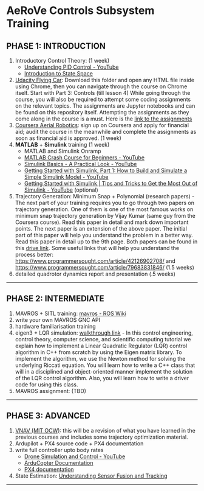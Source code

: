 # AeRoVe Controls Subsystem Training

## PHASE 1: INTRODUCTION

1. Introductory Control Theory: (1 week)
   - [Understanding PID Control - YouTube](https://www.youtube.com/playlist?list=PLn8PRpmsu08pQBgjxYFXSsODEF3Jqmm-y)
   - [Introduction to State Space](https://www.youtube.com/playlist?list=PLn8PRpmsu08podBgFw66-IavqU2SqPg_w)
2. [Udacity Flying Car](https://drive.google.com/drive/folders/1ClqLDvT_UyG1Rd4DArQm-XUh2EkyofOr?usp=share_link): Download this folder and open any HTML file inside using Chrome, then you can navigate through the course on Chrome itself. Start with Part 3: Controls (till lesson 4) While going through the course, you will also be required to attempt some coding assignments on the relevant topics. The assignments are Jupyter notebooks and can be found on this repository itself. Attempting the assignments as they come along in the course is a must. Here is the [link to the assignments](https://github.com/Team-AeRoVe-UMIC/Training-Modules/tree/Controls)
3. [Coursera Aerial Robotics](https://www.coursera.org/learn/robotics-flight): sign up on Coursera and apply for financial aid; audit the course in the meanwhile and complete the assignments as soon as financial aid is approved. (1 week)
4. **MATLAB** + **Simulink** training (1 week)
   - MATLAB and Simulink Onramp
   - [MATLAB Crash Course for Beginners - YouTube](https://www.youtube.com/watch?v=7f50sQYjNRA)
   - [Simulink Basics - A Practical Look - YouTube](https://www.youtube.com/watch?v=QIAxyLchf4k)
   - [Getting Started with Simulink, Part 1: How to Build and Simulate a Simple Simulink Model - YouTube](https://www.youtube.com/watch?v=iOmqgewj5XI)
   - [Getting Started with Simulink | Tips and Tricks to Get the Most Out of Simulink - YouTube](https://www.youtube.com/watch?v=Iu4M3dD0kPQ) (optional)
5. Trajectory Generation: Minimum Snap + Polynomial (research papers) - The next part of your training requires you to go through two papers on trajectory generation. One of them is one of the most famous works on minimum snap trajectory generation by Vijay Kumar (same guy from the Coursera course). Read this paper in detail and mark down important points. The next paper is an extension of the above paper. The initial part of this paper will help you understand the problem in a better way. Read this paper in detail up to the 9th page. Both papers can be found in this [drive link](https://drive.google.com/drive/folders/10p5J0xBnXCmS1YHs4VmpubQ_DiW77DC8). Some useful links that will help you understand the process better: <https://www.programmersought.com/article/42126902708/> and <https://www.programmersought.com/article/79683831846/> (1.5 weeks)
6. detailed quadrotor dynamics report and presentation (.5 weeks)

---

## PHASE 2: INTERMEDIATE

1. MAVROS + SITL training: [mavros - ROS Wiki](https://wiki.ros.org/mavros)
2. write your own MAVROS GNC API
3. hardware familiarisation training
4. eigen3 + LQR simulation: [walkthrough link](https://aleksandarhaber.com/implementation-of-the-solution-of-the-linear-quadratic-regulator-lqr-control-algorithm-in-c-by-using-the-eigen-matrix-library/) - In this control engineering, control theory, computer science, and scientific computing tutorial we explain how to implement a Linear Quadratic Regulator (LQR) control algorithm in C++ from scratch by using the Eigen matrix library. To implement the algorithm, we use the Newton method for solving the underlying Riccati equation. You will learn how to write a C++ class that will in a disciplined and object-oriented manner implement the solution of the LQR control algorithm. Also, you will learn how to write a driver code for using this class.
5. MAVROS assignment: (TBD)

---

## PHASE 3: ADVANCED

1. [VNAV (MIT OCW)](https://ocw.mit.edu/courses/16-485-visual-navigation-for-autonomous-vehicles-vnav-fall-2020/pages/lecture-notes/): this will be a revision of what you have learned in the previous courses and includes some trajectory optimization material.
2. Ardupilot + PX4 source code + PX4 documentation
3. write full controller upto body rates
   - [Drone Simulation and Control - YouTube](https://www.youtube.com/playlist?list=PLy8TVa88QVfoOotVLloGWvK6PMSdjEtSb)
   - [ArduCopter Documentation](https://ardupilot.org/copter/index.html)
   - [PX4 documentation](https://docs.px4.io/main/en/)
4. State Estimation: [Understanding Sensor Fusion and Tracking](https://www.youtube.com/playlist?list=PLn8PRpmsu08ryYoBpEKzoMOveSTyS-h4a)

---
